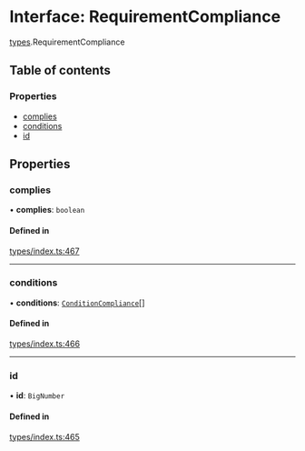 # Interface: RequirementCompliance

[types](../wiki/types).RequirementCompliance

## Table of contents

### Properties

- [complies](../wiki/types.RequirementCompliance#complies)
- [conditions](../wiki/types.RequirementCompliance#conditions)
- [id](../wiki/types.RequirementCompliance#id)

## Properties

### complies

• **complies**: `boolean`

#### Defined in

[types/index.ts:467](https://github.com/PolymathNetwork/polymesh-sdk/blob/c37bc05d/src/types/index.ts#L467)

___

### conditions

• **conditions**: [`ConditionCompliance`](../wiki/types.ConditionCompliance)[]

#### Defined in

[types/index.ts:466](https://github.com/PolymathNetwork/polymesh-sdk/blob/c37bc05d/src/types/index.ts#L466)

___

### id

• **id**: `BigNumber`

#### Defined in

[types/index.ts:465](https://github.com/PolymathNetwork/polymesh-sdk/blob/c37bc05d/src/types/index.ts#L465)
